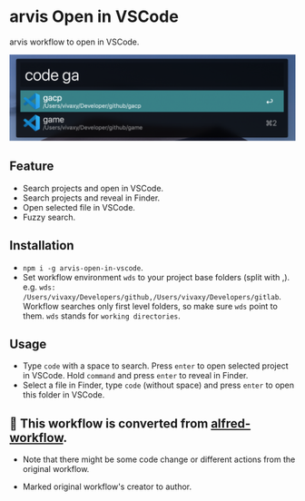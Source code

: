 # arvis Open in VSCode

arvis workflow to open in VSCode.

![Screenshot](./assets/alfred-open-in-vscode.png)

## Feature

- Search projects and open in VSCode.
- Search projects and reveal in Finder.
- Open selected file in VSCode.
- Fuzzy search.

## Installation

- `npm i -g arvis-open-in-vscode`.
- Set workflow environment `wds` to your project base folders (split with ,). e.g. `wds: /Users/vivaxy/Developers/github,/Users/vivaxy/Developers/gitlab`. Workflow searches only first level folders, so make sure `wds` point to them. `wds` stands for `working directories`.

## Usage

- Type `code` with a space to search. Press `enter` to open selected project in VSCode. Hold `command` and press `enter` to reveal in Finder.
- Select a file in Finder, type `code` (without space) and press `enter` to open this folder in VSCode.

## 🔗 This workflow is converted from [alfred-workflow](https://github.com/vivaxy/alfred-open-in-vscode).

* Note that there might be some code change or different actions from the original workflow.

* Marked original workflow's creator to author.

